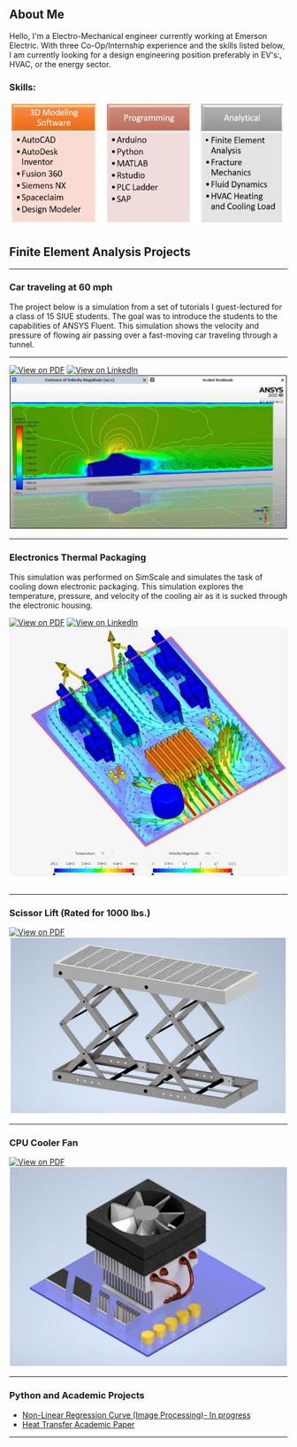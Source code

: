 ## About Me
Hello, I'm a Electro-Mechanical engineer currently working at Emerson Electric. With three Co-Op/Internship experience and the skills listed below, I am currently looking for a design engineering position preferably in EV's:, HVAC, or the energy sector. 
  
### Skills:
<img src="images/Portfolio.JPG?raw=true"/>

## Finite Element Analysis Projects 

---
### Car traveling at 60 mph

The project below is a simulation from a set of tutorials I guest-lectured for a class of 15 SIUE students. The goal was to introduce the students to the capabilities of ANSYS Fluent. This simulation shows the velocity and pressure of flowing air passing over a fast-moving car traveling through a tunnel.

--- 
[![View on PDF](https://img.shields.io/badge/PDF-View%20on%20PDF-red?logo=adobeacrobatreader)](https://drive.google.com/file/d/1Fzx4AJVe6fO_IPcrdiTyfVlS1Ypc37ML/view?usp=sharing)
[![View on LinkedIn](https://img.shields.io/badge/LinkedIn-View%20on%20LinkedIn-blue?logo=linkedin)](https://www.linkedin.com/feed/update/urn:li:activity:6825057852160323584/)
<img src="images/Car.PNG?raw=true"/>

---
### Electronics Thermal Packaging
This simulation was performed on SimScale and simulates the task of cooling down electronic packaging. This simulation explores the temperature, pressure, and velocity of the cooling air as it is sucked through the electronic housing. 

[![View on PDF](https://img.shields.io/badge/PDF-View%20the%20PDF-red?logo=adobeacrobatreader)](https://drive.google.com/file/d/1qsR3Hr7JQdfkgQKPuhR6l455oDkG6NIJ/view?usp=sharing)
[![View on LinkedIn](https://img.shields.io/badge/LinkedIn-View%20on%20LinkedIn-blue?logo=linkedin)](https://www.linkedin.com/feed/update/urn:li:activity:6753712703367364608/)
<img src="images/Electronics Packaging.PNG?raw=true"/>

---
### Scissor Lift (Rated for 1000 lbs.) 
 [![View on PDF](https://img.shields.io/badge/PDF-View%20the%20PDF-red?logo=adobeacrobatreader)](https://drive.google.com/file/d/1Duco9fMs7Wpnjsu8rnqm6ejIYriSyaGO/view?usp=sharing)
<img src="images/Scissor Lift.PNG?raw=true"/>


---
### CPU Cooler Fan
[![View on PDF](https://img.shields.io/badge/PDF-View%20the%20PDF-red?logo=adobeacrobatreader)](https://drive.google.com/file/d/12g1G60X1QUEj5pxTTzW1FPXYJF_fBRv_/view?usp=sharing)
<img src="images/CPU Cooler.PNG?raw=true"/>

---

### Python and Academic Projects

- [Non-Linear Regression Curve (Image Processing)- In progress](https://"")
- [Heat Transfer Academic Paper](https://drive.google.com/file/d/1kSZb9xcIM951G7CS3pPrVH0SFVpKjo5a/view?usp=sharing)


---





<!-- Remove above link if you don't want to attibute -->

